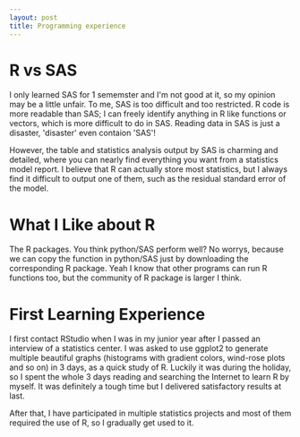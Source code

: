 ```yaml
---
layout: post
title: Programming experience
---
```


# R vs SAS

I only learned SAS for 1 sememster and I'm not good at it, so my opinion may be a little unfair. To me, SAS is too difficult and too restricted. R code is more readable than SAS; I can freely identify anything in R like functions or vectors, which is more difficult to do in SAS. Reading data in SAS is just a disaster, 'disaster' even contaion 'SAS'!

However, the table and statistics analysis output by SAS is charming and detailed, where you can nearly find everything you want from a statistics model report. I believe that R can actually store most statistics, but I always find it difficult to output one of them, such as the residual standard error of the model.

# What I Like about R

The R packages. You think python/SAS perform well? No worrys, because we can copy the function in python/SAS just by downloading the corresponding R package. Yeah I know that other programs can run R functions too, but the community of R package is larger I think.

# First Learning Experience

I first contact RStudio when I was in my junior year after I passed an interview of a statistics center. I was asked to use ggplot2 to generate multiple beautiful graphs (histograms with gradient colors, wind-rose plots and so on) in 3 days, as a quick study of R. Luckily it was during the holiday, so I spent the whole 3 days reading and searching the Internet to learn R by myself. It was definitely a tough time but I delivered satisfactory results at last.

After that, I have participated in multiple statistics projects and most of them required the use of R, so I gradually get used to it.


